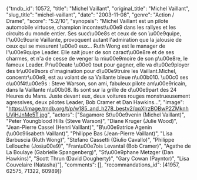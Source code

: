 {"tmdb_id": 10572, "title": "Michel Vaillant", "original_title": "Michel Vaillant", "slug_title": "michel-vaillant", "date": "2003-11-08", "genre": "Action / Drame", "score": "5.2/10", "synopsis": "Michel Vaillant est un pilote automobile virtuose, champion incontest\u00e9 dans les rallyes et les circuits du monde entier. Ses succ\u00e8s et ceux de son \u00e9quipe, l'\u00c9curie Vaillante, provoquent autant l'admiration que la jalousie de ceux qui se mesurent \u00e0 eux... Ruth Wong est le manager de l'\u00e9quipe Leader. Elle sait jouer de son caract\u00e8re et de ses charmes, et n'a de cesse de venger la m\u00e9moire de son p\u00e8re, le fameux Leader. Pr\u00eate \u00e0 tout pour gagner, elle va d\u00e9ployer des tr\u00e9sors d'imagination pour d\u00e9truire les Vaillant.Michel, concentr\u00e9, est au volant de sa Vaillante bleue n\u00b010. \u00c0 ses c\u00f4t\u00e9s : Steve Warson, son ami, fabuleux pilote am\u00e9ricain, dans la Vaillante n\u00b08. Ils sont sur la grille de d\u00e9part des 24 Heures du Mans. Juste devant eux, deux voitures rouges monstrueusement agressives, deux pilotes Leader, Bob Cramer et Dan Hawkins...", "image": "https://image.tmdb.org/t/p/w185_and_h278_bestv2/qqXIrzBOBwP2ZMknhUVjHJnMe5T.jpg", "actors": ["Sagamore St\u00e9venin (Michel Vaillant)", "Peter Youngblood Hills (Steve Warson)", "Diane Kruger (Julie Wood)", "Jean-Pierre Cassel (Henri Vaillant)", "B\u00e9atrice Agenin (\u00c9lisabeth Vaillant)", "Philippe Bas (Jean-Pierre Vaillant)", "Lisa Barbuscia (Ruth Wong)", "Stefano Cassetti (Giulio Cavallo)", "Philippe Lellouche (Jos\u00e9)", "Fran\u00e7ois Levantal (Bob Cramer)", "Agathe de La Boulaye (Gabrielle Spangenberg)", "St\u00e9phane Metzger (Dan Hawkins)", "Scott Thrun (David Dougherty)", "Gary Cowan (Payntor)", "Lisa Couvelaire (Natasha)"], "comments": [], "recommandations_id": [41957, 62575, 71322, 60989]}